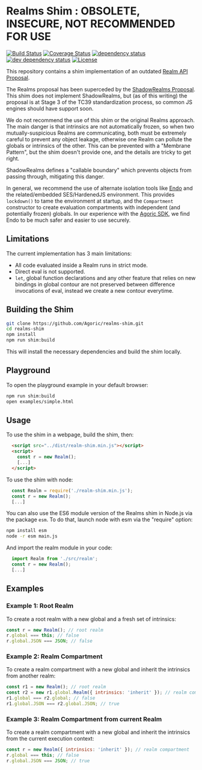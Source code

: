 # Realms Shim : OBSOLETE, INSECURE, NOT RECOMMENDED FOR USE

[![Build Status][circleci-svg]][circleci-url]
[![Coverage Status][coveralls-svg]][coveralls-url]
[![dependency status][deps-svg]][deps-url]
[![dev dependency status][dev-deps-svg]][dev-deps-url]
[![License][license-image]][license-url]

This repository contains a shim implementation of an outdated [Realm API Proposal](https://github.com/tc39/proposal-realms/tree/ff7583930ed67dda603b59e343b3ed85ac741d35#ecmascript-spec-proposal-for-realms-api). 

The Realms proposal has been superceded by the [ShadowRealms Proposal](https://github.com/tc39/proposal-shadowrealm/). This shim does not implement ShadowRealms, but (as of this writing) the proposal is at Stage 3 of the TC39 standardization process, so common JS engines should have support soon.

We do not recommend the use of this shim or the original Realms approach. The main danger is that intrinsics are not automatically frozen, so when two mutually-suspicious Realms are communicating, both must be extremely careful to prevent any object leakage, otherwise one Realm can pollute the globals or intrinsics of the other. This can be prevented with a "Membrane Pattern", but the shim doesn't provide one, and the details are tricky to get right.

ShadowRealms defines a "callable boundary" which prevents objects from passing through, mitigating this danger.

In general, we recommend the use of alternate isolation tools like [Endo](https://github.com/endojs/endo/) and the related/embedded SES/HardenedJS environment. This provides `lockdown()` to tame the environment at startup, and the `Compartment` constructor to create evaluation compartments with independent (and potentially frozen) globals. In our experience with the [Agoric SDK](https://github.com/Agoric/agoric-sdk), we find Endo to be much safer and easier to use securely.


## Limitations

The current implementation has 3 main limitations:

* All code evaluated inside a Realm runs in strict mode.
* Direct eval is not supported.
* `let`, global function declarations and any other feature that relies on new bindings in global contour are not preserved between difference invocations of eval, instead we create a new contour everytime.

## Building the Shim

```bash
git clone https://github.com/Agoric/realms-shim.git
cd realms-shim
npm install
npm run shim:build
```

This will install the necessary dependencies and build the shim locally.

## Playground

To open the playground example in your default browser:

```bash
npm run shim:build
open examples/simple.html
```

## Usage

To use the shim in a webpage, build the shim, then:

```html
  <script src="../dist/realm-shim.min.js"></script>
  <script>
    const r = new Realm();
    [...]
  </script>
```

To use the shim with node:
```js
  const Realm = require('./realm-shim.min.js');
  const r = new Realm();
  [...]
```

You can also use the ES6 module version of the Realms shim in Node.js via the package `esm`. To do that, launch node with esm via the "require" option:

```bash
npm install esm
node -r esm main.js
```

And import the realm module in your code:

```js
  import Realm from './src/realm';
  const r = new Realm();
  [...]
```

## Examples

### Example 1: Root Realm

To create a root realm with a new global and a fresh set of intrinsics:

```js
const r = new Realm(); // root realm
r.global === this; // false
r.global.JSON === JSON; // false
```

### Example 2: Realm Compartment

To create a realm compartment with a new global and inherit the intrinsics from another realm:

```js
const r1 = new Realm(); // root realm
const r2 = new r1.global.Realm({ intrinsics: 'inherit' }); // realm compartment
r1.global === r2.global; // false
r1.global.JSON === r2.global.JSON; // true
```

### Example 3: Realm Compartment from current Realm

To create a realm compartment with a new global and inherit the intrinsics from the current execution context:

```js
const r = new Realm({ intrinsics: 'inherit' }); // realm compartment
r.global === this; // false
r.global.JSON === JSON; // true
```


[circleci-svg]: https://circleci.com/gh/Agoric/realms-shim.svg?style=svg
[circleci-url]: https://circleci.com/gh/Agoric/realms-shim
[coveralls-svg]: https://coveralls.io/repos/github/Agoric/realms-shim/badge.svg
[coveralls-url]: https://coveralls.io/github/Agoric/realms-shim
[deps-svg]: https://david-dm.org/Agoric/realms-shim.svg
[deps-url]: https://david-dm.org/Agoric/realms-shim
[dev-deps-svg]: https://david-dm.org/Agoric/realms-shim/dev-status.svg
[dev-deps-url]: https://david-dm.org/Agoric/realms-shim?type=dev
[license-image]: https://img.shields.io/badge/License-Apache%202.0-blue.svg
[license-url]: LICENSE
